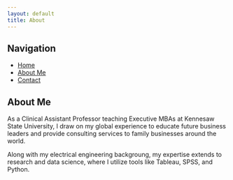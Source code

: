 ```yaml
---
layout: default
title: About
---
```

## Navigation

- [Home](index.md)
- [About Me](about.md)
- [Contact](contact.md)

## About Me

As a Clinical Assistant Professor teaching Executive MBAs at Kennesaw State University, I draw on my global experience to educate future business leaders and provide consulting services to family businesses around the world. 

Along with my electrical engineering backgroung, my expertise extends to research and data science, where I utilize tools like Tableau, SPSS, and Python.
